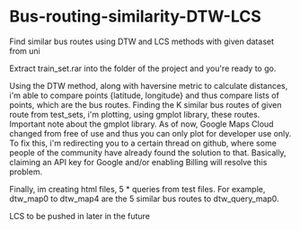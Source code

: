 # Bus-routing-similarity-DTW-LCS
Find similar bus routes using DTW and LCS methods with given dataset from uni

Extract train_set.rar into the folder of the project and you're ready to go.

Using the DTW method, along with haversine metric to calculate distances, i'm able to compare points {latitude, longitude}
and thus compare lists of points, which are the bus routes. 
Finding the K similar bus routes of given route from test_sets, i'm plotting, using gmplot library, these routes. 
Important note about the gmplot library. As of now, Google Maps Cloud changed from free of use and thus you can only plot for developer use only.
To fix this, i'm redirecting you to a certain thread on github, where some people of the community have already found the solution to that.
Basically, claiming an API key for Google and/or enabling Billing will resolve this problem. 

Finally, im creating html files, 5 * queries from test files. For example, dtw_map0 to dtw_map4 are the 5 similar bus routes to dtw_query_map0.

LCS to be pushed in later in the future
